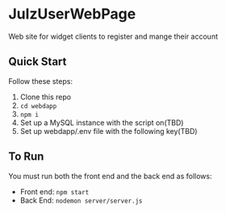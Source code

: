 # JulzUserWebPage
Web site for widget clients to register and mange their account

## Quick Start
Follow these steps:
1. Clone this repo
2.  ```cd webdapp```
3.  ```npm i```
4. Set up a MySQL instance with the script on(TBD)
5. Set up webdapp/.env file with the following key(TBD)

## To Run
You must run both the front end and the back end as follows:
* Front end:   ```npm start```
* Back End: ```nodemon server/server.js```
